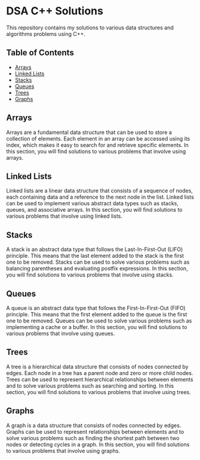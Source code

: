# DSA C++ Solutions

This repository contains my solutions to various data structures and algorithms problems using C++.

## Table of Contents
- [Arrays](#arrays)
- [Linked Lists](#linked-lists)
- [Stacks](#stacks)
- [Queues]([#queues](https://github.com/taahahussainkhan/Data-Structures-and-Algorithms-CPP/tree/main/Queue))
- [Trees](#trees)
- [Graphs](#graphs)

## Arrays
Arrays are a fundamental data structure that can be used to store a collection of elements. Each element in an array can be accessed using its index, which makes it easy to search for and retrieve specific elements. In this section, you will find solutions to various problems that involve using arrays.

## Linked Lists
Linked lists are a linear data structure that consists of a sequence of nodes, each containing data and a reference to the next node in the list. Linked lists can be used to implement various abstract data types such as stacks, queues, and associative arrays. In this section, you will find solutions to various problems that involve using linked lists.

## Stacks
A stack is an abstract data type that follows the Last-In-First-Out (LIFO) principle. This means that the last element added to the stack is the first one to be removed. Stacks can be used to solve various problems such as balancing parentheses and evaluating postfix expressions. In this section, you will find solutions to various problems that involve using stacks.

## Queues
A queue is an abstract data type that follows the First-In-First-Out (FIFO) principle. This means that the first element added to the queue is the first one to be removed. Queues can be used to solve various problems such as implementing a cache or a buffer. In this section, you will find solutions to various problems that involve using queues.

## Trees
A tree is a hierarchical data structure that consists of nodes connected by edges. Each node in a tree has a parent node and zero or more child nodes. Trees can be used to represent hierarchical relationships between elements and to solve various problems such as searching and sorting. In this section, you will find solutions to various problems that involve using trees.

## Graphs
A graph is a data structure that consists of nodes connected by edges. Graphs can be used to represent relationships between elements and to solve various problems such as finding the shortest path between two nodes or detecting cycles in a graph. In this section, you will find solutions to various problems that involve using graphs.
